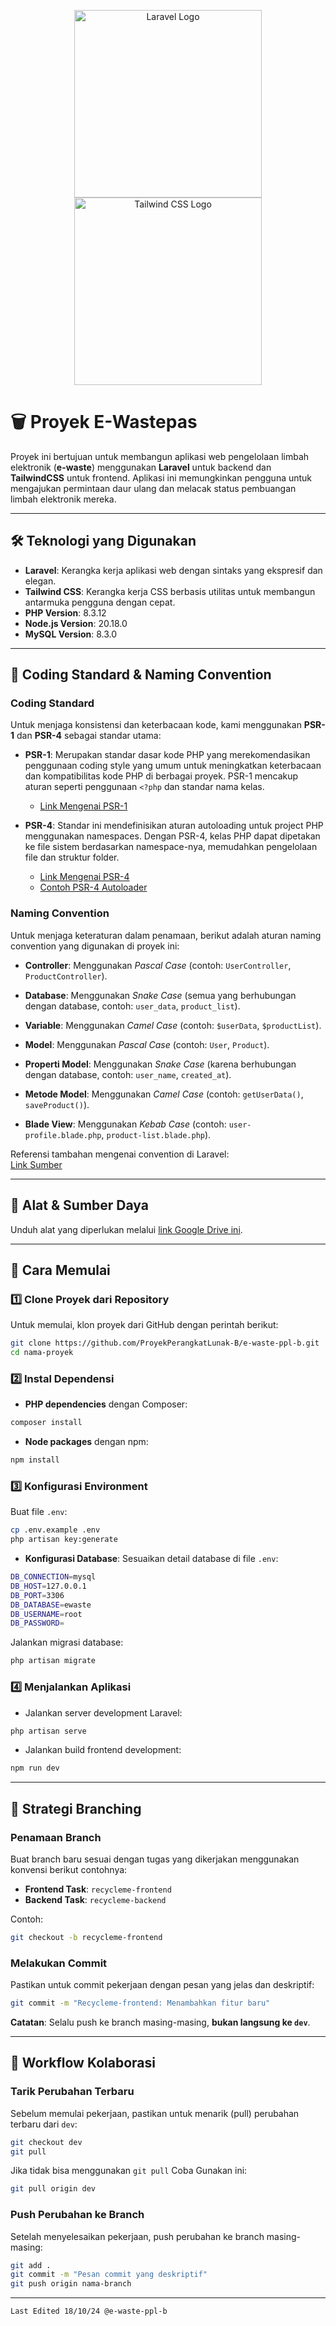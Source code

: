 <p align="center">
    <a href="https://laravel.com" target="_blank">
        <img src="https://raw.githubusercontent.com/laravel/art/master/logo-lockup/5%20SVG/2%20CMYK/1%20Full%20Color/laravel-logolockup-cmyk-red.svg" width="300" alt="Laravel Logo">
    </a>
    <a href="https://tailwindcss.com" target="_blank">
        <img src="https://github.com/user-attachments/assets/14234e2d-f5ae-4061-b27b-da955bbfa57c" width="300" alt="Tailwind CSS Logo">
    </a>
</p>

# 🗑️ Proyek E-Wastepas

Proyek ini bertujuan untuk membangun aplikasi web pengelolaan limbah elektronik (**e-waste**) menggunakan **Laravel** untuk backend dan **TailwindCSS** untuk frontend. Aplikasi ini memungkinkan pengguna untuk mengajukan permintaan daur ulang dan melacak status pembuangan limbah elektronik mereka.

---

## 🛠️ Teknologi yang Digunakan

- **Laravel**: Kerangka kerja aplikasi web dengan sintaks yang ekspresif dan elegan.
- **Tailwind CSS**: Kerangka kerja CSS berbasis utilitas untuk membangun antarmuka pengguna dengan cepat.
- **PHP Version**: 8.3.12
- **Node.js Version**: 20.18.0
- **MySQL Version**: 8.3.0

---

## 🔗 Coding Standard & Naming Convention

### Coding Standard

Untuk menjaga konsistensi dan keterbacaan kode, kami menggunakan **PSR-1** dan **PSR-4** sebagai standar utama:

- **PSR-1**: Merupakan standar dasar kode PHP yang merekomendasikan penggunaan coding style yang umum untuk meningkatkan keterbacaan dan kompatibilitas kode PHP di berbagai proyek. PSR-1 mencakup aturan seperti penggunaan `<?php` dan standar nama kelas.
  - [Link Mengenai PSR-1](https://www.php-fig.org/psr/psr-1/)

- **PSR-4**: Standar ini mendefinisikan aturan autoloading untuk project PHP menggunakan namespaces. Dengan PSR-4, kelas PHP dapat dipetakan ke file sistem berdasarkan namespace-nya, memudahkan pengelolaan file dan struktur folder.
  - [Link Mengenai PSR-4](https://www.php-fig.org/psr/psr-4/)
  - [Contoh PSR-4 Autoloader](https://github.com/php-fig/fig-standards/blob/master/accepted/PSR-4-autoloader-examples.md)

### Naming Convention

Untuk menjaga keteraturan dalam penamaan, berikut adalah aturan naming convention yang digunakan di proyek ini:

- **Controller**: Menggunakan _Pascal Case_ (contoh: `UserController`, `ProductController`).
- **Database**: Menggunakan _Snake Case_ (semua yang berhubungan dengan database, contoh: `user_data`, `product_list`).
- **Variable**: Menggunakan _Camel Case_ (contoh: `$userData`, `$productList`).

- **Model**: Menggunakan _Pascal Case_ (contoh: `User`, `Product`).
- **Properti Model**: Menggunakan _Snake Case_ (karena berhubungan dengan database, contoh: `user_name`, `created_at`).
- **Metode Model**: Menggunakan _Camel Case_ (contoh: `getUserData()`, `saveProduct()`).

- **Blade View**: Menggunakan _Kebab Case_ (contoh: `user-profile.blade.php`, `product-list.blade.php`).

Referensi tambahan mengenai convention di Laravel:  
[Link Sumber](https://webdevetc.com/blog/laravel-naming-conventions/)

---

## 📂 Alat & Sumber Daya

Unduh alat yang diperlukan melalui [link Google Drive ini](https://drive.google.com/drive/u/2/folders/1vTMnaYzjjx-OneLvWd6MSWwhzj2SkoRr).

---

## 🚀 Cara Memulai

### 1️⃣ Clone Proyek dari Repository

Untuk memulai, klon proyek dari GitHub dengan perintah berikut:

```bash
git clone https://github.com/ProyekPerangkatLunak-B/e-waste-ppl-b.git 'nama-proyek'
cd nama-proyek
```

### 2️⃣ Instal Dependensi

- **PHP dependencies** dengan Composer:

```bash
composer install
```

- **Node packages** dengan npm:

```bash
npm install
```

### 3️⃣ Konfigurasi Environment

Buat file `.env`:

```bash
cp .env.example .env
php artisan key:generate
```

- **Konfigurasi Database**: Sesuaikan detail database di file `.env`:

```bash
DB_CONNECTION=mysql
DB_HOST=127.0.0.1
DB_PORT=3306
DB_DATABASE=ewaste
DB_USERNAME=root
DB_PASSWORD=
```

Jalankan migrasi database:

```bash
php artisan migrate
```

### 4️⃣ Menjalankan Aplikasi

- Jalankan server development Laravel:

```bash
php artisan serve
```

- Jalankan build frontend development:

```bash
npm run dev
```

---

## 🌳 Strategi Branching

### Penamaan Branch

Buat branch baru sesuai dengan tugas yang dikerjakan menggunakan konvensi berikut contohnya:

- **Frontend Task**: `recycleme-frontend`
- **Backend Task**: `recycleme-backend`

Contoh:

```bash
git checkout -b recycleme-frontend
```

### Melakukan Commit

Pastikan untuk commit pekerjaan dengan pesan yang jelas dan deskriptif:

```bash
git commit -m "Recycleme-frontend: Menambahkan fitur baru"
```

**Catatan**: Selalu push ke branch masing-masing, **bukan langsung ke `dev`**.

---

## 🔄 Workflow Kolaborasi

### Tarik Perubahan Terbaru

Sebelum memulai pekerjaan, pastikan untuk menarik (pull) perubahan terbaru dari `dev`:

```bash
git checkout dev
git pull
```

Jika tidak bisa menggunakan `git pull` Coba Gunakan ini:
```bash
git pull origin dev
```

### Push Perubahan ke Branch

Setelah menyelesaikan pekerjaan, push perubahan ke branch masing-masing:

```bash
git add .
git commit -m "Pesan commit yang deskriptif"
git push origin nama-branch
```

---

`Last Edited 18/10/24 @e-waste-ppl-b`
